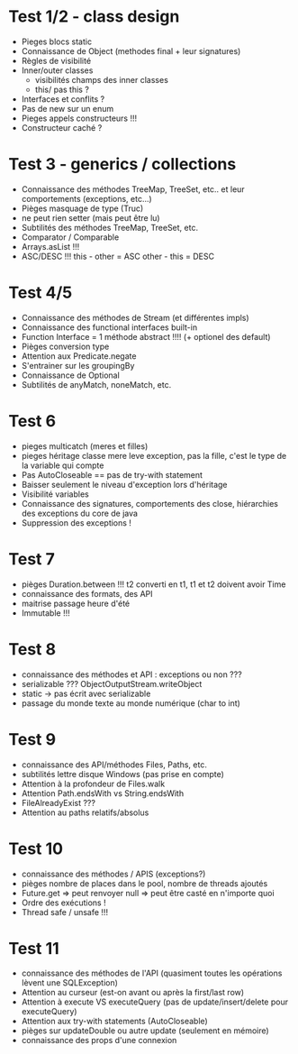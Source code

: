 # Test 1/2 - class design

- Pieges blocs static
- Connaissance de Object (methodes final + leur signatures)
- Règles de visibilité
- Inner/outer classes
  - visibilités champs des inner classes
  - this/ pas this ?
- Interfaces et conflits ?
- Pas de new sur un enum
- Pieges appels constructeurs !!!
- Constructeur caché ?

# Test 3 - generics / collections

- Connaissance des méthodes TreeMap, TreeSet, etc.. et leur comportements (exceptions, etc...)
- Pièges masquage de type (Truc)
- <? extends Truc> ne peut rien setter (mais peut être lu)
- Subtilités des méthodes TreeMap, TreeSet, etc.
- Comparator / Comparable
- Arrays.asList !!!
- ASC/DESC !!!   this - other = ASC    other - this = DESC

# Test 4/5

- Connaissance des méthodes de Stream (et différentes impls)
- Connaissance des functional interfaces built-in
- Function Interface = 1 méthode abstract !!!! (+ optionel des default)
- Pièges conversion type
- Attention aux Predicate.negate
- S'entrainer sur les groupingBy
- Connaissance de Optional
- Subtilités de anyMatch, noneMatch, etc.

# Test  6

- pieges multicatch (meres et filles)
- pieges héritage classe mere leve exception, pas la fille, c'est le type de la variable qui compte
- Pas AutoCloseable == pas de try-with statement
- Baisser seulement le niveau d'exception lors d'héritage
- Visibilité variables
- Connaissance des signatures, comportements des close, hiérarchies des exceptions du core de java
- Suppression des exceptions !

# Test 7

- pièges Duration.between !!! t2 converti en t1, t1 et t2 doivent avoir Time
- connaissance des formats, des API
- maitrise passage heure d'été
- Immutable !!!

# Test 8

- connaissance des méthodes et API : exceptions ou non ???
- serializable ??? ObjectOutputStream.writeObject
- static -> pas écrit avec serializable
- passage du monde texte au monde numérique (char to int)


# Test 9

- connaissance des API/méthodes Files, Paths, etc.
- subtilités lettre disque Windows (pas prise en compte)
- Attention à la profondeur de Files.walk
- Attention  Path.endsWith vs String.endsWith
- FileAlreadyExist ???
- Attention au paths relatifs/absolus


# Test 10

- connaissance des méthodes / APIS (exceptions?)
- pièges nombre de places dans le pool, nombre de threads ajoutés
- Future.get => peut renvoyer null => peut être casté en n'importe quoi
- Ordre des exécutions !
- Thread safe / unsafe !!!


# Test 11

- connaissance des méthodes de l'API (quasiment toutes les opérations lèvent une SQLException)
- Attention au curseur (est-on avant ou après la first/last row)
- Attention à execute VS executeQuery (pas de update/insert/delete pour executeQuery)
- Attention aux try-with statements (AutoCloseable)
- pièges sur updateDouble ou autre update (seulement en mémoire)
- connaissance des props d'une connexion











